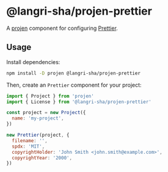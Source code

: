 # @langri-sha/projen-prettier

A [projen] component for configuring [Prettier].

## Usage

Install dependencies:

```sh
npm install -D projen @langri-sha/projen-prettier
```

Then, create an `Prettier` component for your project:

```js
import { Project } from 'projen'
import { License } from '@langri-sha/projen-prettier'

const project = new Project({
  name: 'my-project',
})

new Prettier(project, {
  filename: '',
  spdx: 'MIT',
  copyrightHolder: 'John Smith <john.smith@example.com>',
  copyrightYear: '2000',
})
```

[prettier]: https://prettier.io/docs/en/
[projen]: https://projen.io/

